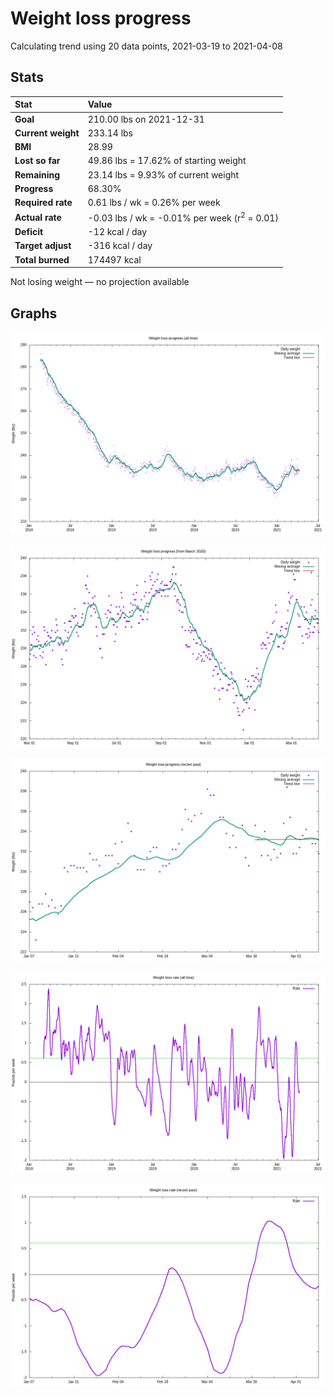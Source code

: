 # Weight loss progress

Calculating trend using 20 data points, 2021-03-19 to 2021-04-08

## Stats

Stat|Value
:-|:-
**Goal**|210.00 lbs on 2021-12-31
**Current weight**|233.14 lbs
**BMI**|28.99
**Lost so far**|49.86 lbs = 17.62% of starting weight
**Remaining**|23.14 lbs =  9.93% of current  weight
**Progress**|68.30%
**Required rate**|0.61 lbs / wk = 0.26% per week
**Actual rate**|-0.03 lbs / wk = -0.01% per week  (r<sup>2</sup> = 0.01)
**Deficit**|-12 kcal / day
**Target adjust**|-316 kcal / day
**Total burned**|174497 kcal

Not losing weight &mdash; no projection available

## Graphs

![](weight-graph-alltime.png)

![](weight-graph-covid.png)

![](weight-graph-recent.png)

![](rate-graph-alltime.png)

![](rate-graph-recent.png)
